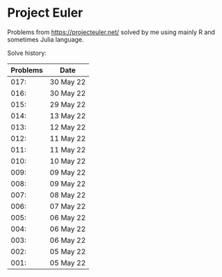 # Project Euler
Problems from https://projecteuler.net/ solved by me using mainly R and sometimes Julia language.

Solve history:

| Problems  |   Date    |
| --------- | --------- |
| 017:      | 30 May 22 |
| 016:      | 30 May 22 |
| 015:      | 29 May 22 |
| 014:      | 13 May 22 |
| 013:      | 12 May 22 |
| 012:      | 11 May 22 |
| 011:      | 11 May 22 |
| 010:      | 10 May 22 |
| 009:      | 09 May 22 |
| 008:      | 09 May 22 |
| 007:      | 08 May 22 |
| 006:      | 07 May 22 |
| 005:      | 06 May 22 |
| 004:      | 06 May 22 |
| 003:      | 06 May 22 |
| 002:      | 05 May 22 |
| 001:      | 05 May 22 |

